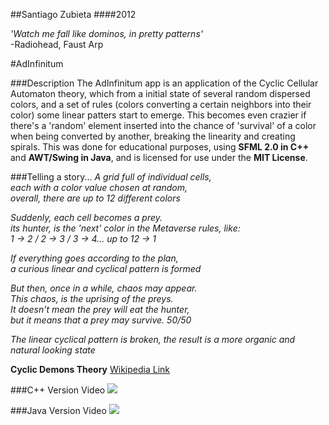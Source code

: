 ##Santiago Zubieta
####2012

*'Watch me fall like dominos, in pretty patterns'*  
-Radiohead, Faust Arp

#AdInfinitum

###Description
The AdInfinitum app is an application of the Cyclic Cellular Automaton theory, which from a initial state of several random dispersed colors, and a set of rules (colors converting a certain neighbors into their color) some linear patters start to emerge. This becomes even crazier if there's a 'random' element inserted into the chance of 'survival' of a color when being converted by another, breaking the linearity and creating spirals. This was done for educational purposes, using **SFML 2.0 in C++** and **AWT/Swing in Java**, and is licensed for use under the **MIT License**.

###Telling a story...
*A grid full of individual cells,  
each with a color value chosen at random,  
overall, there are up to 12 different colors*

*Suddenly, each cell becomes a prey.  
its hunter, is the 'next' color in the Metaverse rules, like:  
1 -> 2 / 2 -> 3 / 3 -> 4... up to 12 -> 1*  

*If everything goes according to the plan,  
a curious linear and cyclical pattern is formed*  

*But then, once in a while, chaos may appear.  
This chaos, is the uprising of the preys.  
It doesn't mean the prey will eat the hunter,  
but it means that a prey may survive. 50/50*  

*The linear cyclical pattern is broken, 
the result is a more organic and natural looking state*

**Cyclic Demons Theory**
[Wikipedia Link](http://en.wikipedia.org/wiki/Cyclic_cellular_automaton)

###C++ Version Video
[![](https://raw2.github.com/Zubieta/AdInfinitum/master/Screenshots/Screen_CPP.png)](http://www.youtube.com/watch?v=ggDWurIu6zI)

###Java Version Video
[![](https://raw2.github.com/Zubieta/AdInfinitum/master/Screenshots/Screen_Java.png)](http://www.youtube.com/watch?v=84-AlIMW7Fk)
